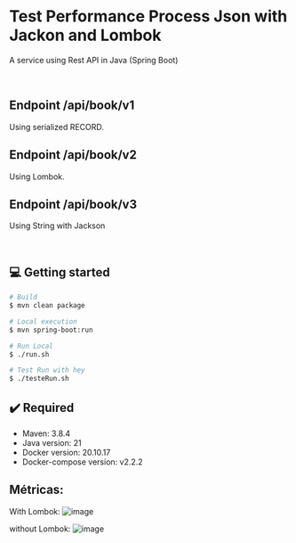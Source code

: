 # Test Performance Process Json with Jackon and Lombok

A service using Rest API in Java (Spring Boot)

<br>

## Endpoint /api/book/v1
Using serialized RECORD.


## Endpoint /api/book/v2
Using Lombok.


## Endpoint /api/book/v3
Using String with Jackson

<br>

## 💻 Getting started

```bash
# Build 
$ mvn clean package

# Local execution
$ mvn spring-boot:run

# Run Local
$ ./run.sh

# Test Run with hey
$ ./testeRun.sh
```




## ✔️ Required
* Maven: 3.8.4
* Java version: 21
* Docker version: 20.10.17
* Docker-compose version: v2.2.2


## Métricas:

With Lombok:
![image](https://github.com/zsantana/spring-boot-jackon-json-lombok/assets/17239827/8b86a835-25bb-4c0a-baf2-c75da75960fb)



without Lombok:
![image](https://github.com/zsantana/spring-boot-jackon-json-lombok/assets/17239827/605747ed-e9f7-4938-80ba-78c57fabc49d)



